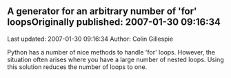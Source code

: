 ## A generator for an arbitrary number of 'for' loopsOriginally published: 2007-01-30 09:16:34 
Last updated: 2007-01-30 09:16:34 
Author: Colin Gillespie 
 
Python has a number of nice methods to handle 'for' loops. However, the situation often arises where you have a large number of nested loops. Using this solution reduces the number of loops to one.